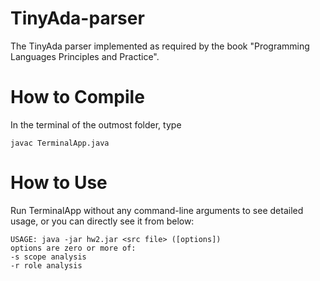 # TinyAda-parser
The TinyAda parser implemented as required by the book "Programming Languages Principles and Practice".
# How to Compile
In the terminal of the outmost folder, type
```
javac TerminalApp.java
```
# How to Use
Run TerminalApp without any command-line arguments to see detailed usage, or you can directly see it from below:
```
USAGE: java -jar hw2.jar <src file> ([options])
options are zero or more of:
-s scope analysis
-r role analysis
```
